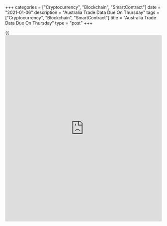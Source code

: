 +++
categories = ["Cryptocurrency", "Blockchain", "SmartContract"]
date = "2021-01-06"
description = "Australia Trade Data Due On Thursday"
tags = ["Cryptocurrency", "Blockchain", "SmartContract"]
title = "Australia Trade Data Due On Thursday"
type = "post"
+++

{{<iframe id="large-banner" src="https://www.bounty.group/#slide=25.0" width="100%" height="600" scrolling="no" style="border: 0px solid rgb(216, 221, 230); border-radius: 3px;">}}

Australia will on Thursday release November numbers for building
permits, imports, exports and trade balance, highlighting a modest day
for Asia-Pacific economic activity.

Building permits are expected to rise 3.5 percent on month, slowing from
3.8 percent in October. Imports were up 1.0 percent on month in October
and exports were up 5.0 percent for a trade surplus of A$7.456 billion.

The Philippines will see November numbers for industrial production; in
October, output was down 14.2 percent on year.

Thailand will see December results for its consumer confidence index; in
November, the index score was 52.4.

Taiwan will provide December figures for consumer and wholesale prices;
in November, overall inflation was up 0.35 percent on month and 0.09
percent on year, while wholesale prices tumbled an annual 6.22 percent.

For comments and feedback [contact](https://www.playgroundfx.com/contact/): editorial@rtt[news](https://www.letsplayfx.com/blog/forex-news-website/).com

[Economic News][1]

 **What parts of the world are seeing the best (and worst) economic
performances lately? Click[here][2] to check out our [Econ Scorecard][2]
and find out! See up-to-the-moment [ranking](https://www.playgroundfx.com/blog/crypto-exchange-ranking/)s for the best and worst
performers in [GDP][3], [unemployment rate][4], [inflation][2] and much
more.**

   1. www.rtt[news](https://www.letsplayfx.com/blog/forex-news-website/).com/Content/EconomicNews.aspx
   2. www.rtt[news](https://www.letsplayfx.com/blog/forex-news-website/).com/economic-scorecard/world-rank/CPI/highest-performance.aspx
   3. www.rtt[news](https://www.letsplayfx.com/blog/forex-news-website/).com/economic-scorecard/world-rank/GDP/highest-performance.aspx
   4. www.rtt[news](https://www.letsplayfx.com/blog/forex-news-website/).com/economic-scorecard/world-rank/unemployment-rate/lowest-performance.aspx